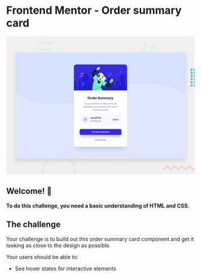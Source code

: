 # Frontend Mentor - Order summary card

![Design preview for the Order summary card coding challenge](./design/desktop-preview.jpg)

## Welcome! 👋

**To do this challenge, you need a basic understanding of HTML and CSS.**

## The challenge

Your challenge is to build out this order summary card component and get it looking as close to the design as possible.

Your users should be able to:

- See hover states for interactive elements
